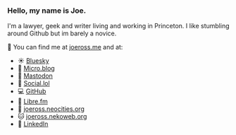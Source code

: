 ### Hello, my name is Joe.

I'm a lawyer, geek and writer living and working in Princeton. I like stumbling around Github but im barely a novice.

🔎 You can find me at <a href="https://joeross.me" rel="me">joeross.me</a> and at:

- ☀️ [Bluesky](https://bsky.app/profile/joeross.me)
-  🔬 [Micro.blog](https://micro.blog/joeross)
-  🐘 [Mastodon](https://mastodon.social/@joeross)
-  🤝 [Social.lol](https://social.lol/@joeross)
-  💻 [GitHub](https://github.com/joeross)
- 🎸 [Libre.fm](https://libre.fm/user/joerossFM)
- 🌆 [joeross.neocities.org](https://joeross.neocities.org/)
- 🐱 [joeross.nekoweb.org](https://joeross.nekoweb.org/)
-  💼 [LinkedIn](https://www.linkedin.com/in/joerossesq)


[](proven.lol/d0a98a)
